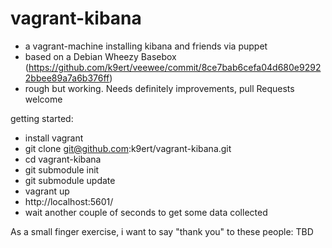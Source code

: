 vagrant-kibana
=============

* a vagrant-machine installing kibana and friends via puppet
* based on a Debian Wheezy Basebox (https://github.com/k9ert/veewee/commit/8ce7bab6cefa04d680e92922bbee89a7a6b376ff)
* rough but working. Needs definitely improvements, pull Requests welcome

getting started:
* install vagrant
* git clone git@github.com:k9ert/vagrant-kibana.git
* cd vagrant-kibana
* git submodule init
* git submodule update
* vagrant up
* http://localhost:5601/
* wait another couple of seconds to get some data collected


As a small finger exercise, i want to say "thank you" to these people:
TBD

